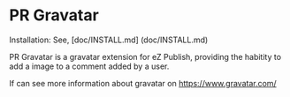 PR Gravatar
=======

Installation: See, [doc/INSTALL.md] (doc/INSTALL.md)

PR Gravatar is a gravatar extension for eZ Publish, providing the habitity to add a image to a comment added by a user.

If can see more information about gravatar on https://www.gravatar.com/
